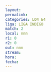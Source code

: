 ```yaml
---
layout: 
permalink: 
categories: LO4 E4
liga: LIGA INDIGO
match: 2
local: nnn
r1: 0
r2: 0
out: nnn
stream: 
hora: 
fecha:
---
```


